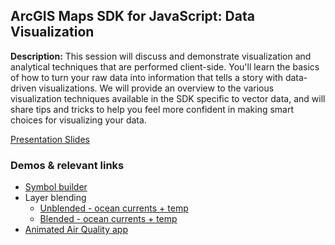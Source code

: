 ## ArcGIS Maps SDK for JavaScript: Data Visualization

**Description:** This session will discuss and demonstrate visualization and analytical techniques that are performed client-side. You'll learn the basics of how to turn your raw data into information that tells a story with data-driven visualizations. We will provide an overview to the various visualization techniques available in the SDK specific to vector data, and will share tips and tricks to help you feel more confident in making smart choices for visualizing your data.

[Presentation Slides](https://annelfitz.github.io/UC-presentations/UC-2023/data-visualization/ArcGIS-Maps-SDK-for-JavaScript_Data-Visualization.pdf)

### Demos & relevant links

- [Symbol builder](https://sagewall.github.io/symbol-builder/)
- Layer blending
  - [Unblended - ocean currents + temp](https://annelfitz.github.io/UC-presentations/UC-2023/data-visualization/effects-blending/unblended/)
  - [Blended - ocean currents + temp](https://annelfitz.github.io/UC-presentations/UC-2023/data-visualization/effects-blending/ocean-currents/)
- [Animated Air Quality app](https://annelfitz.github.io/UC-presentations/UC-2023/data-visualization/cim/AQI.html)
